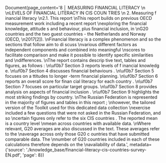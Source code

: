 Document(page_content='8 │ MEASURING FINANCIAL LITERACY  \n \nLEVELS OF FINANCIAL LITERACY IN CIS COUN TRIES \n  2.  Measuring f inancial literacy  \n2.1. This report  \nThis report builds on previous OECD measurement work including a recent report \nexploring the financial knowledge, attitude s and behaviour, plus financial inclusion, in \nG20 countries and the two guest countries - the Netherlands and Norway (OECD, \n2017[2]).  \nFinancial literacy is a complex phenomenon and so the sections that follow aim to di scuss \nvarious different factors  as independent components and combined into meaningful \nscores to facilitate comparison and make it possible to identify specific similarities and \ndifferences.  \nThe report contains descrip tive text, tables and figures, as follows :  \n\uf0b7 Section 3 reports levels of f inancial knowledg e. \n\uf0b7 Section 4 discusses financial behaviours . \n\uf0b7 Section 5  focuses on a ttitudes to longer -term financial planning.  \n\uf0b7 Section 6 reports an overall score for finan cial literacy for each country . \n\uf0b7 Section 7 focuses on particular target groups.  \n\uf0b7 Section 8 provides analysis on aspects of financial inclusion .  \n\uf0b7 Section 9 highlights the most striking findings by country.  \nThe Russian Federation is  represented in the  majority of  figures and tables in this report ; \nhowever, the tailored version of the Toolkit used  for this dedicated data collection \nexercise included a few questions that were not asked in the Russian Federation, and so \ncertain figures only refer to the six CIS countries . The reported mean is a country level \nmean across countries with available data.  \nWhere relevant, G20 averages are also discussed in the text.  These averages  refer to the \naverage across only those G20 c ountries that have submitted  comparable data. The \nnumber of G20 countries included in each of these calculations therefore depends on the \navailability of data.', metadata={'source': './knowledge_base/financial-literacy-cis-countries-survey-EN.pdf', 'page': 8})